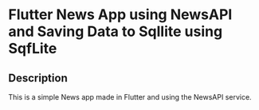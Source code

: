 # Flutter News App using NewsAPI and Saving Data to Sqllite using SqfLite

## Description
This is a simple News app made in Flutter and using the NewsAPI service.

